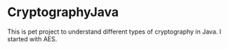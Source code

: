 # CryptographyJava
This is pet project to understand different types of cryptography in Java.
I started with AES.
